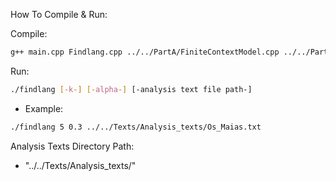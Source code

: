 How To Compile & Run:

Compile:
```bash
g++ main.cpp Findlang.cpp ../../PartA/FiniteContextModel.cpp ../../PartA/CircularBuffer.cpp ../1/Lang.cpp -o findlang
```
Run:
```bash
./findlang [-k-] [-alpha-] [-analysis text file path-]
```

- Example:
```bash 
./findlang 5 0.3 ../../Texts/Analysis_texts/Os_Maias.txt
```

Analysis Texts Directory Path:

- "../../Texts/Analysis_texts/"